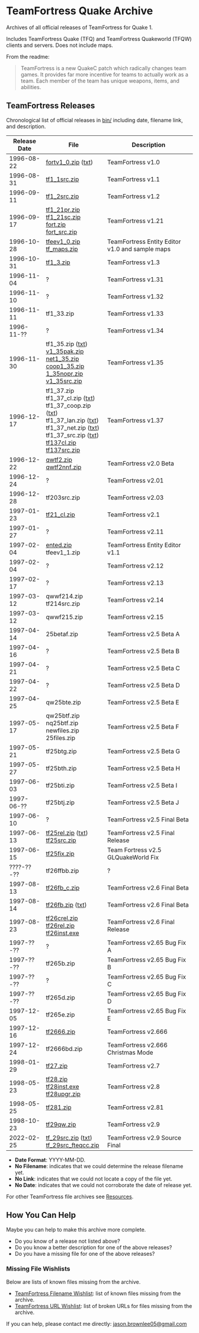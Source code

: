 # TeamFortress Quake Archive

Archives of all official releases of TeamFortress for Quake 1.

Includes TeamFortress Quake (TFQ) and TeamFortress Quakeworld (TFQW) clients and servers. Does not include maps.

From the readme:

> TeamFortress is a new QuakeC patch which radically changes team games. It provides far more incentive for teams to actually work as a team. Each member of the team has unique weapons, items, and abilities.

## TeamFortress Releases

Chronological list of official releases in [bin/](bin/) including date, filename link, and description.

Release Date | File | Description
--- | --- | ---
1996-08-22 | [fortv1_0.zip](bin/fortv1_0.zip) ([txt](bin/fortv1_0.txt)) | TeamFortress v1.0
1996-08-31 | [tf1_1src.zip](bin/tf1_1src.zip) | TeamFortress v1.1
1996-09-11 | [tf1_2src.zip](bin/tf1_2src.zip) | TeamFortress v1.2
1996-09-17 | [tf1_21pr.zip](bin/tf1_21pr.zip)<br>[tf1_21sc.zip](bin/tf1_21sc.zip)<br>[fort.zip](bin/fort.zip)<br>[fort_src.zip](bin/fort_src.zip) | TeamFortress v1.21
1996-10-28 | [tfeev1_0.zip](bin/tfeev1_0.zip)<br>[tf_maps.zip](bin/tf_maps.zip) | TeamFortress Entity Editor v1.0 and sample maps
1996-10-31 | [tf1_3.zip](bin/tf1_3.zip) | TeamFortress v1.3
1996-11-04 | ? | TeamFortress v1.31
1996-11-10 | ? | TeamFortress v1.32
1996-11-11 | tf1_33.zip | TeamFortress v1.33
1996-11-?? | ? | TeamFortress v1.34
1996-11-30 | tf1_35.zip ([txt](bin/tf1_35.txt))<br>[v1_35pak.zip](bin/v1_35pak.zip)<br>[net1_35.zip](bin/net1_35.zip)<br>[coop1_35.zip](bin/coop1_35.zip)<br>[1_35nopr.zip](bin/1_35nopr.zip)<br>[v1_35src.zip](bin/v1_35src.zip) | TeamFortress v1.35
1996-12-17 | tf1_37.zip<br>tf1_37_cl.zip ([txt](bin/tf1_37_cl.txt))<br>tf1_37_coop.zip ([txt](bin/tf1_37_coop.txt))<br>tf1_37_lan.zip ([txt](bin/tf1_37_lan.txt)) <br>tf1_37_net.zip ([txt](bin/tf1_37_net.txt))<br>tf1_37_src.zip ([txt](bin/tf1_37_src.txt))<br>[tf137cl.zip](bin/tf137cl.zip)<br>[tf137src.zip](bin/tf137src.zip) | TeamFortress v1.37
1996-12-22 | [qwtf2.zip](bin/qwtf2.zip)<br>[qwtf2nnf.zip](bin/qwtf2nnf.zip) | TeamFortress v2.0 Beta
1996-12-24 | ? | TeamFortress v2.01
1996-12-28 | tf203src.zip | TeamFortress v2.03
1997-01-23 | [tf21_cl.zip](bin/tf21_cl.zip) | TeamFortress v2.1
1997-01-27 | ? | TeamFortress v2.11
1997-02-04 | [ented.zip](bin/ented.zip)<br>tfeev1_1.zip | TeamFortress Entity Editor v1.1
1997-02-04 | ? | TeamFortress v2.12
1997-02-17 | ? | TeamFortress v2.13
1997-03-12 | qwwf214.zip<br>tf214src.zip | TeamFortress v2.14
1997-03-12 | qwwf215.zip | TeamFortress v2.15
1997-04-14 | 25betaf.zip | TeamFortress v2.5 Beta A
1997-04-16 | ? | TeamFortress v2.5 Beta B
1997-04-21 | ? | TeamFortress v2.5 Beta C
1997-04-22 | ? | TeamFortress v2.5 Beta D
1997-04-25 | qw25bte.zip | TeamFortress v2.5 Beta E
1997-05-17 | qw25btf.zip<br>nq25btf.zip<br>newfiles.zip<br>25files.zip | TeamFortress v2.5 Beta F
1997-05-21 | tf25btg.zip | TeamFortress v2.5 Beta G
1997-05-27 | tf25bth.zip | TeamFortress v2.5 Beta H
1997-06-03 | tf25bti.zip | TeamFortress v2.5 Beta I
1997-06-?? | tf25btj.zip | TeamFortress v2.5 Beta J
1997-06-10 | ? | TeamFortress v2.5 Final Beta
1997-06-13 | [tf25rel.zip](bin/tf25rel.zip) ([txt](bin/tf25rel.txt))<br>[tf25src.zip](bin/tf25src.zip) | TeamFortress v2.5 Final Release
1997-06-15 | [tf25fix.zip](bin/tf25fix.zip) | Team Fortress v2.5 GLQuakeWorld Fix
????-??-?? | tf26ffbb.zip | ?
1997-08-13 | [tf26fb_c.zip](bin/tf26fb_c.zip) | TeamFortress v2.6 Final Beta
1997-08-14 | [tf26fb.zip](bin/tf26fb.zip) ([txt](bin/tf26fb.txt)) | TeamFortress v2.6 Final Beta
1997-08-23 | [tf26crel.zip](bin/tf26crel.zip)<br>[tf26rel.zip](bin/tf26rel.zip)<br>[tf26inst.exe](bin/tf26inst.exe) | TeamFortress v2.6 Final Release
1997-??-?? | ? | TeamFortress v2.65 Bug Fix A
1997-??-?? | tf265b.zip | TeamFortress v2.65 Bug Fix B
1997-??-?? | ? | TeamFortress v2.65 Bug Fix C
1997-??-?? | tf265d.zip | TeamFortress v2.65 Bug Fix D
1997-12-05 | tf265e.zip | TeamFortress v2.65 Bug Fix E
1997-12-16 | [tf2666.zip](bin/tf2666.zip) | TeamFortress v2.666
1997-12-24 | tf2666bd.zip | TeamFortress v2.666 Christmas Mode
1998-01-29 | [tf27.zip](bin/tf27.zip) | TeamFortress v2.7
1998-05-23 | [tf28.zip](bin/tf28.zip)<br>[tf28inst.exe](bin/tf28inst.exe)<br>[tf28upgr.zip](bin/tf28upgr.zip) | TeamFortress v2.8
1998-05-25 | [tf281.zip](bin/tf281.zip) | TeamFortress v2.81
1998-10-23 | [tf29qw.zip](bin/tf29qw.zip) | TeamFortress v2.9
2022-02-25 | [tf_29src.zip](bin/tf_29src.zip) ([txt](bin/tf_29src.txt))<br>[tf_29src_fteqcc.zip](bin/tf_29src_fteqcc.zip) | TeamFortress v2.9 Source Final

* **Date Format**: YYYY-MM-DD.
* **No Filename**: indicates that we could determine the release filename yet.
* **No Link**: indicates that we could not locate a copy of the file yet.
* **No Date**: indicates that we could not corroborate the date of release yet.

For other TeamFortress file archives see [Resources](research/resources.md).

## How You Can Help

Maybe you can help to make this archive more complete.

* Do you know of a release not listed above?
* Do you know a better description for one of the above releases?
* Do you have a missing file for one of the above releases?

### Missing File Wishlists

Below are lists of known files missing from the archive.

* [TeamFortress Filename Wishlist](research/wishlist.txt): list of known files missing from the archive.
* [TeamFortress URL Wishlist](research/wishlist_urls.txt): list of broken URLs for files missing from the archive.

If you can help, please contact me directly: jason.brownlee05@gmail.com


